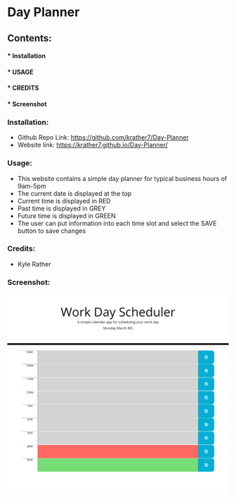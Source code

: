 # Day Planner
## Contents:
#### * Installation
#### * USAGE
#### * CREDITS
#### * Screenshot<br>
### Installation:
* Github Repo Link: https://github.com/krather7/Day-Planner
* Website link: https://krather7.github.io/Day-Planner/
### Usage:
* This website contains a simple day planner for typical business hours of 9am-5pm
* The current date is displayed at the top
* Current time is displayed in RED
* Past time is displayed in GREY
* Future time is displayed in GREEN
* The user can put information into each time slot and select the SAVE button to save changes
### Credits:
* Kyle Rather
### Screenshot:
![Screenshot](https://github.com/krather7/Day-Planner/blob/main/Screenshot.png)
